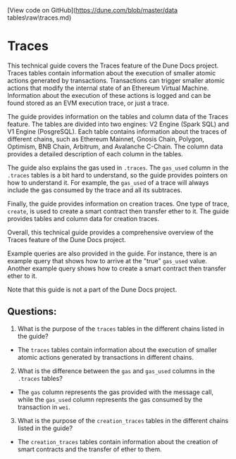 [View code on GitHub](https://dune.com/blob/master/data tables\raw\traces.md)

# Traces

This technical guide covers the Traces feature of the Dune Docs project. Traces tables contain information about the execution of smaller atomic actions generated by transactions. Transactions can trigger smaller atomic actions that modify the internal state of an Ethereum Virtual Machine. Information about the execution of these actions is logged and can be found stored as an EVM execution trace, or just a trace. 

The guide provides information on the tables and column data of the Traces feature. The tables are divided into two engines: V2 Engine (Spark SQL) and V1 Engine (PosgreSQL). Each table contains information about the traces of different chains, such as Ethereum Mainnet, Gnosis Chain, Polygon, Optimism, BNB Chain, Arbitrum, and Avalanche C-Chain. The column data provides a detailed description of each column in the tables. 

The guide also explains the gas used in `.traces`. The `gas_used` column in the `.traces` tables is a bit hard to understand, so the guide provides pointers on how to understand it. For example, the `gas_used` of a trace will always include the gas consumed by the trace and all its subtraces. 

Finally, the guide provides information on creation traces. One type of trace, `create`, is used to create a smart contract then transfer ether to it. The guide provides tables and column data for creation traces. 

Overall, this technical guide provides a comprehensive overview of the Traces feature of the Dune Docs project. 

Example queries are also provided in the guide. For instance, there is an example query that shows how to arrive at the "true" `gas_used` value. Another example query shows how to create a smart contract then transfer ether to it. 

Note that this guide is not a part of the Dune Docs project.
## Questions: 
 1. What is the purpose of the `traces` tables in the different chains listed in the guide?
- The `traces` tables contain information about the execution of smaller atomic actions generated by transactions in different chains.

2. What is the difference between the `gas` and `gas_used` columns in the `.traces` tables?
- The `gas` column represents the gas provided with the message call, while the `gas_used` column represents the gas consumed by the transaction in `wei`.

3. What is the purpose of the `creation_traces` tables in the different chains listed in the guide?
- The `creation_traces` tables contain information about the creation of smart contracts and the transfer of ether to them.